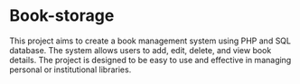 # Book-storage
This project aims to create a book management system using PHP and SQL database. The system allows users to add, edit, delete, and view book details. The project is designed to be easy to use and effective in managing personal or institutional libraries.
